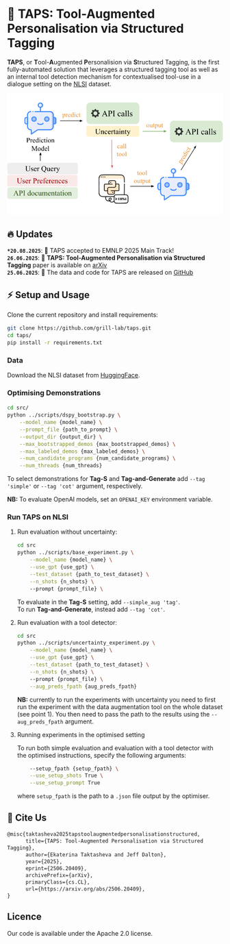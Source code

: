 # :wrench: TAPS: Tool-Augmented Personalisation via Structured Tagging


**TAPS**, or **T**ool-**A**ugmented **P**ersonalision via **S**tructured Tagging, is the first fully-automated solution that leverages a structured tagging tool as well as an internal tool detection mechanism for contextualised tool-use in a dialogue setting on the [NLSI](https://aclanthology.org/2024.findings-naacl.255.pdf) dataset.

![img](./img/tips_pipeline.png)

## :fire: Updates
**`*20.08.2025`**: :tada: TAPS accepted to EMNLP 2025 Main Track! \
**`26.06.2025`**: :closed_book: **TAPS: Tool-Augmented Personalisation via Structured Tagging** paper is available on [arXiv](https://arxiv.org/abs/2506.20409) \
**`25.06.2025`**: :space_invader: The data and code for TAPS are released on [GitHub](https://github.com/grill-lab/taps/)

## :zap: Setup and Usage

Clone the current repository and install requirements:

```bash
git clone https://github.com/grill-lab/taps.git
cd taps/
pip install -r requirements.txt
```


### Data
Download the NLSI dataset from [HuggingFace](https://huggingface.co/datasets/nikitam/nlsi).

### Optimising Demonstrations

```bash
cd src/
python ../scripts/dspy_bootstrap.py \
    --model_name {model_name} \
    --prompt_file {path_to_prompt} \
    --output_dir {output_dir} \
    --max_bootstrapped_demos {max_bootstrapped_demos} \
    --max_labeled_demos {max_labeled_demos} \
    --num_candidate_programs {num_candidate_programs} \
    --num_threads {num_threads} 
```

To select demonstrations for **Tag-S** and **Tag-and-Generate** add  `--tag 'simple'` or `--tag 'cot'` argument, respectively.

**NB:** To evaluate OpenAI models, set an `OPENAI_KEY` environment variable.

### Run TAPS on NLSI

1. Run evaluation without uncertainty: 
    ```bash
    cd src
    python ../scripts/base_experiment.py \
        --model_name {model_name} \
        --use_gpt {use_gpt} \
        --test_dataset {path_to_test_dataset} \
        --n_shots {n_shots} \ 
        --prompt {prompt_file} \
    ```

    To evaluate in the **Tag-S** setting, add `--simple_aug 'tag'`. \
    To run  **Tag-and-Generate**, instead add `--tag 'cot'`.


2. Run evaluation with a tool detector:
    ```bash
    cd src
    python ../scripts/uncertainty_experiment.py \
        --model_name {model_name} \
        --use_gpt {use_gpt} \
        --test_dataset {path_to_test_dataset} \
        --n_shots {n_shots} \ 
        --prompt {prompt_file} \
        --aug_preds_fpath {aug_preds_fpath} 
    ```

    **NB:** currently to run the experiments with uncertainty you need to first run the experiment with the data augmentation tool on the whole dataset (see point 1). You then need to pass the path to the results using the `--aug_preds_fpath` argument.

3. Running experiments in the optimised setting

    To run both simple evaluation and evaluation with a tool detector with the optimised instructions, specify the following arguments:

    ```bash
        --setup_fpath {setup_fpath} \
        --use_setup_shots True \
        --use_setup_prompt True
    ```

    where `setup_fpath` is the path to a `.json` file output by the optimiser.

## :link: Cite Us

```
@misc{taktasheva2025tapstoolaugmentedpersonalisationstructured,
      title={TAPS: Tool-Augmented Personalisation via Structured Tagging}, 
      author={Ekaterina Taktasheva and Jeff Dalton},
      year={2025},
      eprint={2506.20409},
      archivePrefix={arXiv},
      primaryClass={cs.CL},
      url={https://arxiv.org/abs/2506.20409}, 
}
```

## Licence
Our code is available under the Apache 2.0 license.
